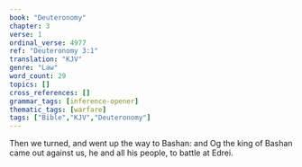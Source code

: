 ```yaml
---
book: "Deuteronomy"
chapter: 3
verse: 1
ordinal_verse: 4977
ref: "Deuteronomy 3:1"
translation: "KJV"
genre: "Law"
word_count: 29
topics: []
cross_references: []
grammar_tags: [inference-opener]
thematic_tags: [warfare]
tags: ["Bible","KJV","Deuteronomy"]
---
```

Then we turned, and went up the way to Bashan: and Og the king of Bashan came out against us, he and all his people, to battle at Edrei.

